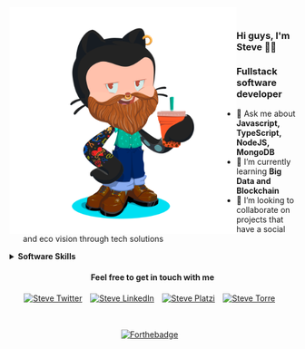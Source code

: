 <img align="left" src="https://github.com/stevecode21/stevecode21/blob/master/octocat_steve_nonbackground.png" alt="Steve" height=400px/>⠀⠀

### Hi guys, I'm Steve 👋🏻

<h3>Fullstack software developer</h3>

<ul>
  <li>💬 Ask me about <b>Javascript, TypeScript, NodeJS, MongoDB</b></li>
  <li>🌱 I’m currently learning <b>Big Data and Blockchain</b></li>
  <li>👯 I’m looking to collaborate on projects that have a social and eco vision through tech solutions</li>
</ul>


<details>
<summary><b>Software Skills</b></summary>
  <h2 align='center'>Programming Languages</h2>
      <p align="center">
        <img src="https://cdn.icon-icons.com/icons2/2108/PNG/512/javascript_icon_130900.png" alt="JavaScript" width="40" height="40"/>⠀
        <img src="https://cdn.icon-icons.com/icons2/2415/PNG/512/typescript_original_logo_icon_146317.png" alt="TypeScript" width="40" height="40"/>⠀
        <img src="https://cdn.icon-icons.com/icons2/195/PNG/256/Java_23404.png" alt="Java" width="40" height="40"/>⠀
      </p>
  ⠀
  ⠀
  ⠀
  <h2 align='center'>Backend skills</h2>
    <p align="center">
      <img src="https://cdn.icon-icons.com/icons2/2415/PNG/512/nodejs_plain_logo_icon_146409.png" alt="NodeJS" width="40" height="40"/>⠀
      <img src="https://cdn.icon-icons.com/icons2/2107/PNG/512/file_type_nestjs_icon_130355.png" alt="NestJS" width="40" height="40"/>⠀
      <img src="https://i0.wp.com/www.artit-k.com/wp-content/uploads/2017/07/Cover-Express.js.png?resize=650%2C300" alt="ExpressJS" width="80" height="40"/>⠀
      <img src="https://upload.wikimedia.org/wikipedia/commons/thumb/c/c9/JSON_vector_logo.svg/1200px-JSON_vector_logo.svg.png" alt="JSON" width="40" height="40"/>⠀
       <img src="https://cdn.icon-icons.com/icons2/2107/PNG/512/file_type_graphql_icon_130564.png" alt="GraphQL" width="40" height="40"/>⠀
       <img src="https://www.univention.com/wp-content/uploads/2020/04/200416-rest-api.jpg" alt="RestAPI" width="100" height="40"/>⠀
      <img src="https://cdn.icon-icons.com/icons2/691/PNG/512/google_firebase_icon-icons.com_61475.png" alt="Firebase" width="50" height="50"/>⠀
    </p>
  <h2 align='center'>Frontend web skills</h2>
      <p align="center">
        <img src="https://cdn.icon-icons.com/icons2/2108/PNG/512/react_icon_130845.png" alt="React" width="40" height="40"/>⠀
        <img src="https://upload.wikimedia.org/wikipedia/commons/thumb/9/91/Electron_Software_Framework_Logo.svg/1024px-Electron_Software_Framework_Logo.svg.png" alt="Electron" width="40" height="40"/>⠀
        <img src="https://cdn.icon-icons.com/icons2/2415/PNG/512/redux_original_logo_icon_146365.png" alt="Redux" width="40" height="40"/>⠀
        <img src="https://cdn.icon-icons.com/icons2/2108/PNG/512/angular_icon_130993.png" alt="Angular" width="40" height="40"/>⠀
        <img src="https://cdn.icon-icons.com/icons2/2107/PNG/512/file_type_graphql_icon_130564.png" alt="GraphQL" width="40" height="40"/>⠀
        <img src="https://dimitr.im/static/b876b338c35d14291bff2641e50262b6/ff9b8/apollo.png" alt="Apollo" width="40" height="40"/>⠀
        <img src="https://cdn.icon-icons.com/icons2/2415/PNG/512/bootstrap_plain_logo_icon_146619.png" alt="Bootstrap" width="40" height="40"/>⠀
        <img src="https://cdn.icon-icons.com/icons2/844/PNG/512/CSS3_icon-icons.com_67069.png" alt="CSS3" width="40" height="40"/>⠀
        <img src="https://cdn.icon-icons.com/icons2/2148/PNG/512/nextjs_icon_132160.png" alt="NextJS" width="40" height="40"/>⠀
        <img src="https://cdn.icon-icons.com/icons2/2107/PNG/512/file_type_gatsby_icon_130583.png" alt="GatsbyJS" width="40" height="40"/>⠀
        <img src="https://cdn.icon-icons.com/icons2/2415/PNG/512/webpack_original_logo_icon_146300.png" alt="Webpack" width="40" height="40"/>⠀
        <img src="https://upload.wikimedia.org/wikipedia/commons/thumb/0/02/Babel_Logo.svg/1200px-Babel_Logo.svg.png" alt="Babel" width="80" height="40"/>
      </p>
  <h2 align='center'>Frontend mobile skills</h2>
      <p align="center">
        <img src="https://cdn.icon-icons.com/icons2/2389/PNG/512/react_logo_icon_144942.png" alt="React Native" width="40" height="40"/>⠀
        <img src="https://reactnavigation.org/img/spiro.svg" alt="React Navigation" width="40" height="40"/>⠀
        <img src="https://cdn.icon-icons.com/icons2/2107/PNG/512/file_type_flutter_icon_130599.png" alt="Flutter" width="40" height="40"/>⠀
        <img src="https://cdn.icon-icons.com/icons2/2107/PNG/512/file_type_kotlin_icon_130487.png" alt="Kotlin" width="40" height="40"/>⠀
      </p>
  <h2 align='center'>Databases</h2>
    <p align="center">
       <img src="https://cdn.icon-icons.com/icons2/2415/PNG/512/mysql_original_wordmark_logo_icon_146417.png" alt="MySQL" width="40" height="40"/>⠀
       <img src="https://cdn.icon-icons.com/icons2/2415/PNG/512/mongodb_original_wordmark_logo_icon_146425.png" alt="MongoDB" width="40" height="40"/>⠀
    </p>
</details>

<h4 align='center' class='hello'>Feel free to get in touch with me</h4>
<p align='center'>
  <a href="https://twitter.com/stevecode21" target="_blank"><img align="center" src="https://cdn.icon-icons.com/icons2/836/PNG/512/Twitter_icon-icons.com_66803.png" alt="Steve Twitter" height="20" width="20"/></a>⠀
  <a href="https://www.linkedin.com/in/johanstivenssuarez/" target="_blank"><img align="center" src="https://cdn.icon-icons.com/icons2/2037/PNG/512/in_linked_linkedin_media_social_icon_124259.png" alt="Steve LinkedIn" height="20" width="20" /></a>⠀
  <a href="https://platzi.com/@johanstivensuarez21/" target="_blank"><img align="center" src="https://static.platzi.com/media/blog/unnamed-8089fc33-6322-4bd3-85de-1da032257d4b.png" alt="Steve Platzi" height="20" width="20" /></a>⠀
  <a href="https://bio.torre.co/es/suarezsteve21" target="_blank"><img align="center" src="https://torre-media.s3-us-west-2.amazonaws.com/subtorres/teletrabajo/torre.png" alt="Steve Torre" height="20" width="20" /></a>⠀
</p>
⠀
⠀
<p align='center'>
  <a href="https://forthebadge.com" target="_blank"><img align="center" src="https://forthebadge.com/images/badges/gluten-free.svg" alt="Forthebadge"/></a>⠀
</p>

<!--
**stevecode21/stevecode21** is a ✨ _special_ ✨ repository because its `README.md` (this file) appears on your GitHub profile.

Here are some ideas to get you started:

- 🔭 I’m currently working on ...
- 🌱 I’m currently learning ...
- 👯 I’m looking to collaborate on ...
- 🤔 I’m looking for help with ...
- 💬 Ask me about ...
- 📫 How to reach me: ...
- 😄 Pronouns: ...
- ⚡ Fun fact: ...
-->
